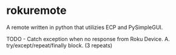 # rokuremote
A remote written in python that utilizies ECP and PySimpleGUI.

TODO - Catch exception when no response from Roku Device.
  A. try/except/repeat/finally block. (3 repeats)
